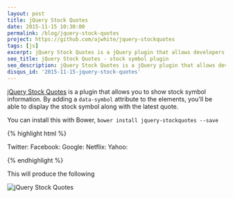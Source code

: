 ```yaml
---
layout: post
title: jQuery Stock Quotes
date: 2015-11-15 10:30:00
permalink: /blog/jquery-stock-quotes
project: https://github.com/ajwhite/jquery-stockquotes
tags: [js]
excerpt: jQuery Stock Quotes is a jQuery plugin that allows developers to seamlessly show stock symbol information.
seo_title: jQuery Stock Quotes - stock symbol plugin
seo_description: jQuery Stock Quotes is a jQuery plugin that allows developers to seamlessly show stock symbol information.
disqus_id: '2015-11-15-jquery-stock-quotes'
---
```


<a href="https://github.com/ajwhite/jquery-stockquotes" target="_blank" title="jQuery Stock Quotes">jQuery Stock Quotes</a> is a plugin that allows you to show stock symbol information. By adding a `data-symbol` attribute to the elements, you'll be able to display the stock symbol along with the latest quote.

You can install this with Bower, `bower install jquery-stockquotes --save`

{% highlight html %}
<!-- import jQuery and the plugin -->
<script src="bower_components/jquery/jquery.js"></script>
<script src="bower_components/jquery-stockquotes/dist/jquery.stockquotes.js"></script>
<link rel="stylesheet" type="text/css" href="bower_components/jquery-stockquotes/dist/jquery.stockquotes.css" />

<!-- the HTML integration -->
Twitter:  <span class="stock-quote" data-symbol="TWTR"></span>
Facebook: <span class="stock-quote" data-symbol="FB"></span>
Google:   <span class="stock-quote" data-symbol="GOOGL"></span>
Netflix:  <span class="stock-quote" data-symbol="NTFLX"></span>
Yahoo:    <span class="stock-quote" data-symbol="YHOO"></span>

<!-- the JS integration -->
<script>
$(document).on('ready', function () {
  $('.stock-quote').stockQuotes();
});
</script>
{% endhighlight %}

This will produce the following

<img src="/dist/images/labs/jquery-stockquotes.png" alt="jQuery Stock Quotes" />
